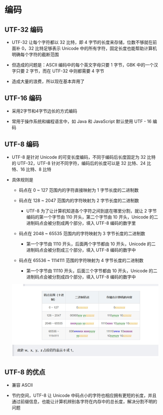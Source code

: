 # 编码

## UTF-32 编码

+ UTF-32 让每个字符都以 32 比特，即 4 字节的长度来存储，位数不够就在前面补 0，32 比特足够表示 Unicode 中的所有字符，固定长度也能帮助计算机明确每个字符的截断范围
+ 但造成的问题是：ASCII 编码中的每个英文字母只要 1 字节，GBK 中的一个汉字只要 2 字节，而在 UTF-32 中则都需要 4 字节

+ 造成大量的浪费，所以现在基本弃用了

## UTF-16 编码

+ 采用2字节和4字节边长的方式编码

+ 常用于操作系统和编程语言中，如 Java 和 JavaScript 默认使用 UTF - 16 编码

## UTF-8 编码

+ UTF-8 是针对 Unicode 的可变长度编码，不同于编码后长度固定为 32 比特的 UTF-32，UTF-8 针对不同字符，编码后的长度可以是 32 比特、24 比特、16 比特、8 比特

+ 具体规则是

  + 码点在 0 ~ 127 范围内的字符直接映射为 1 字节长度的二进制数

  + 码点在 128 ~ 2047 范围内的字符映射为 2 字节长度的二进制数

    + UTF-8 为了让计算机知道各个字符之间到底在哪里分割，就让 2 字节编码的第一个字节由 110 开头，第二个字节由 10 开头，Unicode 的二进制码点会被分割成两个部分，填入 UTF-8 编码的数字里

  + 码点在 2048 ~ 65535 范围内的字符映射为 3 字节长度的二进制数

    + 第一个字节由 1110 开头，后面两个字节都由 10 开头，Unicode 的二进制码点会被分割成三个部分，填入 UTF-8 编码的数字中

  + 码点在 65536 ~ 1114111 范围的字符映射为 4 字节长度的二进制数

    + 第一个字节由 11110 开头，后面三个字节都由 10 开头，Unicode 的二进制码点会被分割成四个部分，填入 UTF-8 编码的数字中


  ![alt text](images/码点范围.png)

## UTF-8 的优点

+ 兼容 ASCII

+ 节约空间，UTF-8 让 Unicode 中码点小的字符也相应拥有更短的长度，并且通过前缀信息，也能让计算机辨别各字符在内存中的总长度，解决分割不明的问题
